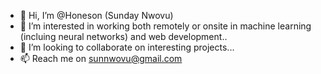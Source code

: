 - 👋 Hi, I’m @Honeson (Sunday Nwovu)
- 👀 I’m interested in working both remotely or onsite in machine learning (incluing neural networks) and web development..
- 💞️ I’m looking to collaborate on interesting projects...
- 📫 Reach me on sunnwovu@gmail.com

<!---
Honeson/Honeson is a ✨ special ✨ repository because its `README.md` (this file) appears on your GitHub profile.
You can click the Preview link to take a look at your changes.
--->
